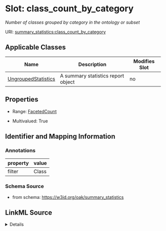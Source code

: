 # Slot: class_count_by_category


_Number of classes grouped by category in the ontology or subset_



URI: [summary_statistics:class_count_by_category](https://w3id.org/oaklib/summary_statistics.class_count_by_category)



<!-- no inheritance hierarchy -->




## Applicable Classes

| Name | Description | Modifies Slot |
| --- | --- | --- |
[UngroupedStatistics](UngroupedStatistics.md) | A summary statistics report object |  no  |







## Properties

* Range: [FacetedCount](FacetedCount.md)

* Multivalued: True





## Identifier and Mapping Information





### Annotations

| property | value |
| --- | --- |
| filter | Class || facet | Category |



### Schema Source


* from schema: https://w3id.org/oak/summary_statistics




## LinkML Source

<details>
```yaml
name: class_count_by_category
annotations:
  filter:
    tag: filter
    value: Class
  facet:
    tag: facet
    value: Category
description: Number of classes grouped by category in the ontology or subset
from_schema: https://w3id.org/oak/summary_statistics
rank: 1000
multivalued: true
alias: class_count_by_category
owner: UngroupedStatistics
domain_of:
- UngroupedStatistics
slot_group: metadata_statistic_group
range: FacetedCount
inlined: true

```
</details>